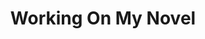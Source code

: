 ---
ee_id_thing: '2205'
site: '1'
type: '2'
inv_num: 2012-066
add_credit:
url: 2012-066-working-on-my-novel
title: Working On My Novel
year: '2014'
display_year: '2012'
medium: Twitter Account
dims:
pitch: "​Twitter Feed which re-tweets the best posts featuring the phrase “working
  on my novel”."
ps:
live_url: http://twitter.com/WrknOnMyNovel
youtube:
https://github.com/coryarcangel/alu:
imgs: working-on-my-novel-2012-066-digital-screenshot-1-database-ih.jpg
subheading: "(Twitter Account)"
download:
commission:
related: |-
  [17] [2004-006-dooogle] 2004-006 Dooogle
  [54] [2009-032-working-on-my-novel] 2009-032 Working On My Novel (Twitter Search)
  [55] [2009-046-what-a-misunderstanding-art] 2009-046 What a Misunderstanding!
  [98] [2010-020-sorry-i-havent-posted] 2010-020 Sorry I Havent Posted
  [4127] [2012-037-work-on-my-novel-book] 2012-037 Work On My Novel (book)
layout: things-i-made
---